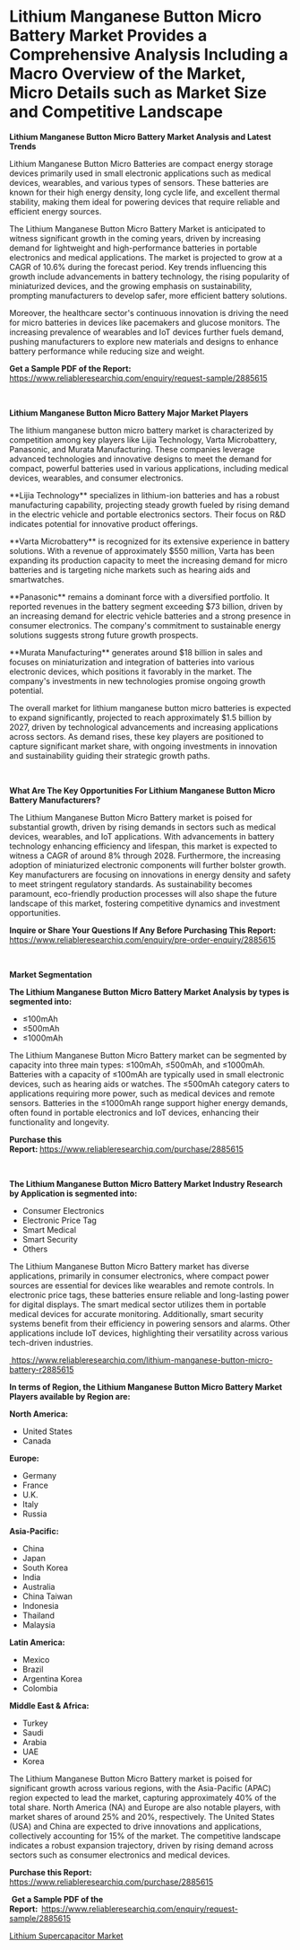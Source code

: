 <p><h1>Lithium Manganese Button Micro Battery Market Provides a Comprehensive Analysis Including a Macro Overview of the Market, Micro Details such as Market Size and Competitive Landscape</h1></p><p><strong>Lithium Manganese Button Micro Battery Market Analysis and Latest Trends</strong></p>
<p><p>Lithium Manganese Button Micro Batteries are compact energy storage devices primarily used in small electronic applications such as medical devices, wearables, and various types of sensors. These batteries are known for their high energy density, long cycle life, and excellent thermal stability, making them ideal for powering devices that require reliable and efficient energy sources.</p><p>The Lithium Manganese Button Micro Battery Market is anticipated to witness significant growth in the coming years, driven by increasing demand for lightweight and high-performance batteries in portable electronics and medical applications. The market is projected to grow at a CAGR of 10.6% during the forecast period. Key trends influencing this growth include advancements in battery technology, the rising popularity of miniaturized devices, and the growing emphasis on sustainability, prompting manufacturers to develop safer, more efficient battery solutions.</p><p>Moreover, the healthcare sector's continuous innovation is driving the need for micro batteries in devices like pacemakers and glucose monitors. The increasing prevalence of wearables and IoT devices further fuels demand, pushing manufacturers to explore new materials and designs to enhance battery performance while reducing size and weight.</p></p>
<p><strong>Get a Sample PDF of the Report:&nbsp;</strong> <a href="https://www.reliableresearchiq.com/enquiry/request-sample/2885615?utm_campaign=2730&utm_medium=2&utm_source=Github&utm_content=ia&utm_term=13032025&utm_id=lithium-manganese-button-micro-battery">https://www.reliableresearchiq.com/enquiry/request-sample/2885615</a></p>
<p>&nbsp;</p>
<p><strong>Lithium Manganese Button Micro Battery Major Market Players</strong></p>
<p><p>The lithium manganese button micro battery market is characterized by competition among key players like Lijia Technology, Varta Microbattery, Panasonic, and Murata Manufacturing. These companies leverage advanced technologies and innovative designs to meet the demand for compact, powerful batteries used in various applications, including medical devices, wearables, and consumer electronics.</p><p>**Lijia Technology** specializes in lithium-ion batteries and has a robust manufacturing capability, projecting steady growth fueled by rising demand in the electric vehicle and portable electronics sectors. Their focus on R&D indicates potential for innovative product offerings.</p><p>**Varta Microbattery** is recognized for its extensive experience in battery solutions. With a revenue of approximately $550 million, Varta has been expanding its production capacity to meet the increasing demand for micro batteries and is targeting niche markets such as hearing aids and smartwatches.</p><p>**Panasonic** remains a dominant force with a diversified portfolio. It reported revenues in the battery segment exceeding $73 billion, driven by an increasing demand for electric vehicle batteries and a strong presence in consumer electronics. The company's commitment to sustainable energy solutions suggests strong future growth prospects.</p><p>**Murata Manufacturing** generates around $18 billion in sales and focuses on miniaturization and integration of batteries into various electronic devices, which positions it favorably in the market. The company's investments in new technologies promise ongoing growth potential.</p><p>The overall market for lithium manganese button micro batteries is expected to expand significantly, projected to reach approximately $1.5 billion by 2027, driven by technological advancements and increasing applications across sectors. As demand rises, these key players are positioned to capture significant market share, with ongoing investments in innovation and sustainability guiding their strategic growth paths.</p></p>
<p>&nbsp;</p>
<p><strong>What Are The Key Opportunities For Lithium Manganese Button Micro Battery Manufacturers?</strong></p>
<p><p>The Lithium Manganese Button Micro Battery market is poised for substantial growth, driven by rising demands in sectors such as medical devices, wearables, and IoT applications. With advancements in battery technology enhancing efficiency and lifespan, this market is expected to witness a CAGR of around 8% through 2028. Furthermore, the increasing adoption of miniaturized electronic components will further bolster growth. Key manufacturers are focusing on innovations in energy density and safety to meet stringent regulatory standards. As sustainability becomes paramount, eco-friendly production processes will also shape the future landscape of this market, fostering competitive dynamics and investment opportunities.</p></p>
<p><strong>Inquire or Share Your Questions If Any Before Purchasing This Report:</strong> <a href="https://www.reliableresearchiq.com/enquiry/pre-order-enquiry/2885615?utm_campaign=2730&utm_medium=2&utm_source=Github&utm_content=ia&utm_term=13032025&utm_id=lithium-manganese-button-micro-battery">https://www.reliableresearchiq.com/enquiry/pre-order-enquiry/2885615</a></p>
<p>&nbsp;</p>
<p><strong>Market Segmentation</strong></p>
<p><strong>The Lithium Manganese Button Micro Battery Market Analysis by types is segmented into:</strong></p>
<p><ul><li>≤100mAh</li><li>≤500mAh</li><li>≤1000mAh</li></ul></p>
<p><p>The Lithium Manganese Button Micro Battery market can be segmented by capacity into three main types: ≤100mAh, ≤500mAh, and ≤1000mAh. Batteries with a capacity of ≤100mAh are typically used in small electronic devices, such as hearing aids or watches. The ≤500mAh category caters to applications requiring more power, such as medical devices and remote sensors. Batteries in the ≤1000mAh range support higher energy demands, often found in portable electronics and IoT devices, enhancing their functionality and longevity.</p></p>
<p><strong>Purchase this Report:&nbsp;</strong><a href="https://www.reliableresearchiq.com/purchase/2885615?utm_campaign=2730&utm_medium=2&utm_source=Github&utm_content=ia&utm_term=13032025&utm_id=lithium-manganese-button-micro-battery">https://www.reliableresearchiq.com/purchase/2885615</a></p>
<p>&nbsp;</p>
<p><strong>The Lithium Manganese Button Micro Battery Market Industry Research by Application is segmented into:</strong></p>
<p><ul><li>Consumer Electronics</li><li>Electronic Price Tag</li><li>Smart Medical</li><li>Smart Security</li><li>Others</li></ul></p>
<p><p>The Lithium Manganese Button Micro Battery market has diverse applications, primarily in consumer electronics, where compact power sources are essential for devices like wearables and remote controls. In electronic price tags, these batteries ensure reliable and long-lasting power for digital displays. The smart medical sector utilizes them in portable medical devices for accurate monitoring. Additionally, smart security systems benefit from their efficiency in powering sensors and alarms. Other applications include IoT devices, highlighting their versatility across various tech-driven industries.</p></p>
<p><a href="https://www.reliableresearchiq.com/lithium-manganese-button-micro-battery-r2885615?utm_campaign=2730&utm_medium=2&utm_source=Github&utm_content=ia&utm_term=13032025&utm_id=lithium-manganese-button-micro-battery">&nbsp;https://www.reliableresearchiq.com/lithium-manganese-button-micro-battery-r2885615</a></p>
<p><strong>In terms of Region, the Lithium Manganese Button Micro Battery Market Players available by Region are:</strong></p>
<p>
    <p> <strong> North America: </strong>
        <ul>
            <li>United States</li>
            <li>Canada</li>
        </ul>
        </p> 
    <p> <strong> Europe: </strong>
        <ul>
            <li>Germany</li>
            <li>France</li>
            <li>U.K.</li>
            <li>Italy</li>
            <li>Russia</li>
        </ul>
        </p> 
    <p> <strong> Asia-Pacific: </strong>
        <ul>
            <li>China</li>
            <li>Japan</li>
            <li>South Korea</li>
            <li>India</li>
            <li>Australia</li>
            <li>China Taiwan</li>
            <li>Indonesia</li>
            <li>Thailand</li>
            <li>Malaysia</li>
        </ul>
        </p> 
    <p> <strong> Latin America: </strong>
        <ul>
            <li>Mexico</li>
            <li>Brazil</li>
            <li>Argentina Korea</li>
            <li>Colombia</li>
        </ul>
        </p> 
    <p> <strong> Middle East & Africa: </strong>
        <ul>
            <li>Turkey</li>
            <li>Saudi</li>
            <li>Arabia</li>
            <li>UAE</li>
            <li>Korea</li>
        </ul>
    </p>
    </p>
<p><p>The Lithium Manganese Button Micro Battery market is poised for significant growth across various regions, with the Asia-Pacific (APAC) region expected to lead the market, capturing approximately 40% of the total share. North America (NA) and Europe are also notable players, with market shares of around 25% and 20%, respectively. The United States (USA) and China are expected to drive innovations and applications, collectively accounting for 15% of the market. The competitive landscape indicates a robust expansion trajectory, driven by rising demand across sectors such as consumer electronics and medical devices.</p></p>
<p><strong>Purchase this Report: </strong><a href="https://www.reliableresearchiq.com/purchase/2885615?utm_campaign=2730&utm_medium=2&utm_source=Github&utm_content=ia&utm_term=13032025&utm_id=lithium-manganese-button-micro-battery">https://www.reliableresearchiq.com/purchase/2885615</a></p>
<p>&nbsp;<strong>Get a Sample PDF of the Report:&nbsp;&nbsp;</strong><a href="https://www.reliableresearchiq.com/enquiry/request-sample/2885615?utm_campaign=2730&utm_medium=2&utm_source=Github&utm_content=ia&utm_term=13032025&utm_id=lithium-manganese-button-micro-battery">https://www.reliableresearchiq.com/enquiry/request-sample/2885615</a></p>
<p><strong></strong></p>
<p><p><a href="https://github.com/semiensamuel72378/Market-Research-Report-List-1/blob/main/lithium-supercapacitor-market.md?utm_campaign=2730&utm_medium=2&utm_source=Github&utm_content=ia&utm_term=13032025&utm_id=lithium-manganese-button-micro-battery">Lithium Supercapacitor Market</a></p></p>